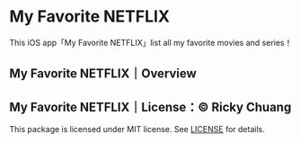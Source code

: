 # My Favorite NETFLIX

This iOS app「My Favorite NETFLIX」list all my favorite movies and series！

## My Favorite NETFLIX｜Overview

## My Favorite NETFLIX｜License：© Ricky Chuang

This package is licensed under MIT license. See [LICENSE](https://github.com/5j54d93/My-Favorite-NETFLIX/blob/main/LICENSE) for details.
